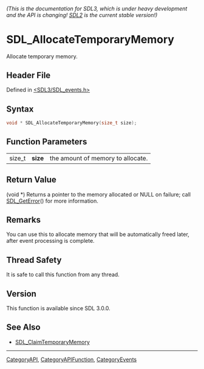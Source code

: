 ###### (This is the documentation for SDL3, which is under heavy development and the API is changing! [SDL2](https://wiki.libsdl.org/SDL2/) is the current stable version!)
# SDL_AllocateTemporaryMemory

Allocate temporary memory.

## Header File

Defined in [<SDL3/SDL_events.h>](https://github.com/libsdl-org/SDL/blob/main/include/SDL3/SDL_events.h)

## Syntax

```c
void * SDL_AllocateTemporaryMemory(size_t size);
```

## Function Parameters

|        |          |                                   |
| ------ | -------- | --------------------------------- |
| size_t | **size** | the amount of memory to allocate. |

## Return Value

(void *) Returns a pointer to the memory allocated or NULL on failure; call
[SDL_GetError](SDL_GetError)() for more information.

## Remarks

You can use this to allocate memory that will be automatically freed later,
after event processing is complete.

## Thread Safety

It is safe to call this function from any thread.

## Version

This function is available since SDL 3.0.0.

## See Also

- [SDL_ClaimTemporaryMemory](SDL_ClaimTemporaryMemory)

----
[CategoryAPI](CategoryAPI), [CategoryAPIFunction](CategoryAPIFunction), [CategoryEvents](CategoryEvents)

